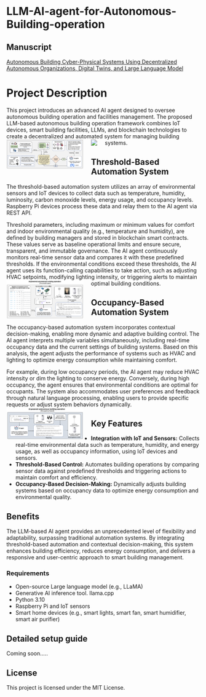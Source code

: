# LLM-AI-agent-for-Autonomous-Building-operation

## Manuscript
[Autonomous Building Cyber-Physical Systems Using Decentralized Autonomous Organizations, Digital Twins, and Large Language Model](https://arxiv.org/abs/2410.19262)
# Project Description

This project introduces an advanced AI agent designed to oversee autonomous building operation and facilities management. The proposed LLM-based autonomous building operation framework combines IoT devices, smart building facilities, LLMs, and blockchain technologies to create a decentralized and automated system for managing building systems.
<img src="/fig3.png" style="float: left; margin-right: 20px; max-width: 200px;">
<img src="/equipment.png" style="float: left; margin-right: 20px; max-width: 200px;">

## Threshold-Based Automation System

The threshold-based automation system utilizes an array of environmental sensors and IoT devices to collect data such as temperature, humidity, luminosity, carbon monoxide levels, energy usage, and occupancy levels. Raspberry Pi devices process these data and relay them to the AI agent via REST API. 

Threshold parameters, including maximum or minimum values for comfort and indoor environmental quality (e.g., temperature and humidity), are defined by building managers and stored in blockchain smart contracts. These values serve as baseline operational limits and ensure secure, transparent, and immutable governance. The AI agent continuously monitors real-time sensor data and compares it with these predefined thresholds. If the environmental conditions exceed these thresholds, the AI agent uses its function-calling capabilities to take action, such as adjusting HVAC setpoints, modifying lighting intensity, or triggering alerts to maintain optimal building conditions.
<img src="/fig1.png" style="float: left; margin-right: 20px; max-width: 200px;">

## Occupancy-Based Automation System

The occupancy-based automation system incorporates contextual decision-making, enabling more dynamic and adaptive building control. The AI agent interprets multiple variables simultaneously, including real-time occupancy data and the current settings of building systems. Based on this analysis, the agent adjusts the performance of systems such as HVAC and lighting to optimize energy consumption while maintaining comfort. 

For example, during low occupancy periods, the AI agent may reduce HVAC intensity or dim the lighting to conserve energy. Conversely, during high occupancy, the agent ensures that environmental conditions are optimal for occupants. The system also accommodates user preferences and feedback through natural language processing, enabling users to provide specific requests or adjust system behaviors dynamically.
<img src="/fig2.png" style="float: left; margin-right: 20px; max-width: 200px;">


## Key Features
- **Integration with IoT and Sensors:** Collects real-time environmental data such as temperature, humidity, and energy usage, as well as occupancy information, using IoT devices and sensors.
- **Threshold-Based Control:** Automates building operations by comparing sensor data against predefined thresholds and triggering actions to maintain comfort and efficiency.
- **Occupancy-Based Decision-Making:** Dynamically adjusts building systems based on occupancy data to optimize energy consumption and environmental quality.

## Benefits
The LLM-based AI agent provides an unprecedented level of flexibility and adaptability, surpassing traditional automation systems. By integrating threshold-based automation and contextual decision-making, this system enhances building efficiency, reduces energy consumption, and delivers a responsive and user-centric approach to smart building management.

### Requirements
- Open-source Large language model (e.g., LLaMA)
- Generative AI inference tool. llama.cpp
- Python 3.10
- Raspberry Pi and IoT sensors
- Smart home devices (e.g., smart lights, smart fan, smart humidifier, smart air purifier)

## Detailed setup guide
Coming soon.....

## License
This project is licensed under the MIT License.

